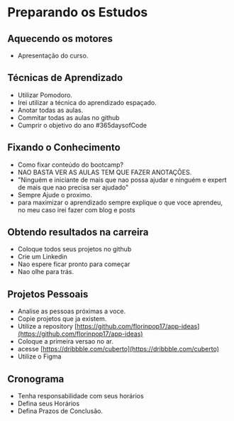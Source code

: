 # Preparando os Estudos

## Aquecendo os motores

- Apresentação do curso.

## Técnicas de Aprendizado

- Utilizar Pomodoro.
- Irei utilizar a técnica do aprendizado espaçado.
- Anotar todas as aulas.
- Commitar todas as aulas no github
- Cumprir o objetivo do ano #365daysofCode

## Fixando o Conhecimento

- Como fixar conteúdo do bootcamp?
- NAO BASTA VER AS AULAS TEM QUE FAZER ANOTAÇÕES.
- "Ninguém e iniciante de mais que nao possa ajudar e ninguém e expert de mais que nao precisa ser ajudado"
- Sempre Ajude o proximo.
- para maximizar o aprendizado sempre explique o que voce aprendeu, no meu caso irei fazer com blog e posts

## Obtendo resultados na carreira

- Coloque todos seus projetos no github
- Crie um Linkedin
- Nao espere ficar pronto para começar
- Nao olhe para trás.

## Projetos Pessoais

- Analise as pessoas próximas a voce.
- Copie projetos que ja existem.
- Utilize a repository [https://github.com/florinpop17/app-ideas](https://github.com/florinpop17/app-ideas)
- Coloque a primeira versao no ar.
- acesse [https://dribbble.com/cuberto](https://dribbble.com/cuberto)
- Utilize o Figma

## Cronograma

- Tenha responsabilidade com seus horários
- Defina seus Horários
- Defina Prazos de Conclusão.